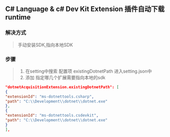 ## C# Language & c# Dev Kit Extension 插件自动下载runtime

### 解决方式

> 手动安装SDK,指向本地SDK

### 步骤

> 1. 在setting中搜索 配置项 existingDotnetPath 进入setting.json中
> 2. 添加 指定哪几个扩展需要指向本地的sdk

```json
"dotnetAcquisitionExtension.existingDotnetPath": [
{
"extensionId": "ms-dotnettools.csharp",
"path": "C:\\Development\\dotnet\\dotnet.exe"
},
{
"extensionId": "ms-dotnettools.csdevkit",
"path": "C:\\Development\\dotnet\\dotnet.exe"
}
],
```